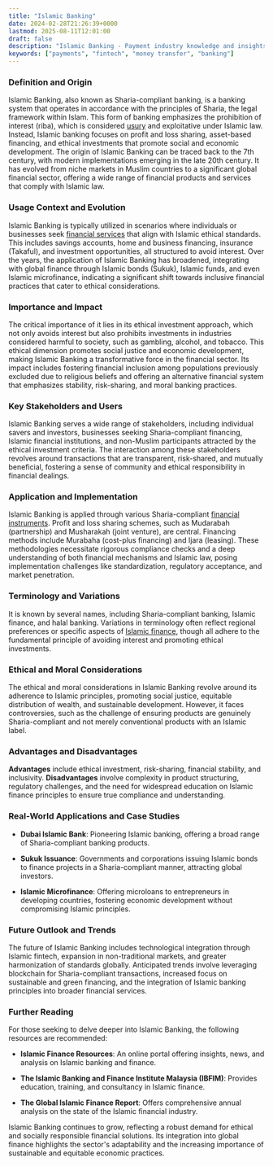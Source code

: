 ```yaml
---
title: "Islamic Banking"
date: 2024-02-28T21:26:39+0000
lastmod: 2025-08-11T12:01:00
draft: false
description: "Islamic Banking - Payment industry knowledge and insights"
keywords: ["payments", "fintech", "money transfer", "banking"]
---
```


### Definition and Origin

Islamic Banking, also known as Sharia-compliant banking, is a banking system that operates in accordance with the principles of Sharia, the legal framework within Islam. This form of banking emphasizes the prohibition of interest (riba), which is considered [usury](https://faisalkhanllc.xyz/resources/payments-wiki/i/interest/usury/) and exploitative under Islamic law. Instead, Islamic banking focuses on profit and loss sharing, asset-based financing, and ethical investments that promote social and economic development. The origin of Islamic Banking can be traced back to the 7th century, with modern implementations emerging in the late 20th century. It has evolved from niche markets in Muslim countries to a significant global financial sector, offering a wide range of financial products and services that comply with Islamic law.

### Usage Context and Evolution

Islamic Banking is typically utilized in scenarios where individuals or businesses seek [financial services](https://faisalkhanllc.xyz/resources/payments-wiki/f/financial-services/) that align with Islamic ethical standards. This includes savings accounts, home and business financing, insurance (Takaful), and investment opportunities, all structured to avoid interest. Over the years, the application of Islamic Banking has broadened, integrating with global finance through Islamic bonds (Sukuk), Islamic funds, and even Islamic microfinance, indicating a significant shift towards inclusive financial practices that cater to ethical considerations.

### Importance and Impact

The critical importance of it lies in its ethical investment approach, which not only avoids interest but also prohibits investments in industries considered harmful to society, such as gambling, alcohol, and tobacco. This ethical dimension promotes social justice and economic development, making Islamic Banking a transformative force in the financial sector. Its impact includes fostering financial inclusion among populations previously excluded due to religious beliefs and offering an alternative financial system that emphasizes stability, risk-sharing, and moral banking practices.

### Key Stakeholders and Users

Islamic Banking serves a wide range of stakeholders, including individual savers and investors, businesses seeking Sharia-compliant financing, Islamic financial institutions, and non-Muslim participants attracted by the ethical investment criteria. The interaction among these stakeholders revolves around transactions that are transparent, risk-shared, and mutually beneficial, fostering a sense of community and ethical responsibility in financial dealings.

### Application and Implementation

Islamic Banking is applied through various Sharia-compliant [financial instruments](https://faisalkhanllc.xyz/resources/payments-wiki/f/financial-instrument/). Profit and loss sharing schemes, such as Mudarabah (partnership) and Musharakah (joint venture), are central. Financing methods include Murabaha (cost-plus financing) and Ijara (leasing). These methodologies necessitate rigorous compliance checks and a deep understanding of both financial mechanisms and Islamic law, posing implementation challenges like standardization, regulatory acceptance, and market penetration.

### Terminology and Variations

It is known by several names, including Sharia-compliant banking, Islamic finance, and halal banking. Variations in terminology often reflect regional preferences or specific aspects of [Islamic finance](https://faisalkhanllc.xyz/resources/payments-wiki/i/islamic-finance/), though all adhere to the fundamental principle of avoiding interest and promoting ethical investments.

### Ethical and Moral Considerations

The ethical and moral considerations in Islamic Banking revolve around its adherence to Islamic principles, promoting social justice, equitable distribution of wealth, and sustainable development. However, it faces controversies, such as the challenge of ensuring products are genuinely Sharia-compliant and not merely conventional products with an Islamic label.

### Advantages and Disadvantages

**Advantages** include ethical investment, risk-sharing, financial stability, and inclusivity. **Disadvantages** involve complexity in product structuring, regulatory challenges, and the need for widespread education on Islamic finance principles to ensure true compliance and understanding.

### Real-World Applications and Case Studies

- **Dubai Islamic Bank**: Pioneering Islamic banking, offering a broad range of Sharia-compliant banking products.

- **Sukuk Issuance**: Governments and corporations issuing Islamic bonds to finance projects in a Sharia-compliant manner, attracting global investors.

- **Islamic Microfinance**: Offering microloans to entrepreneurs in developing countries, fostering economic development without compromising Islamic principles.

### Future Outlook and Trends

The future of Islamic Banking includes technological integration through Islamic fintech, expansion in non-traditional markets, and greater harmonization of standards globally. Anticipated trends involve leveraging blockchain for Sharia-compliant transactions, increased focus on sustainable and green financing, and the integration of Islamic banking principles into broader financial services.

### Further Reading

For those seeking to delve deeper into Islamic Banking, the following resources are recommended:

- **Islamic Finance Resources**: An online portal offering insights, news, and analysis on Islamic banking and finance.

- **The Islamic Banking and Finance Institute Malaysia (IBFIM)**: Provides education, training, and consultancy in Islamic finance.

- **The Global Islamic Finance Report**: Offers comprehensive annual analysis on the state of the Islamic financial industry.

Islamic Banking continues to grow, reflecting a robust demand for ethical and socially responsible financial solutions. Its integration into global finance highlights the sector's adaptability and the increasing importance of sustainable and equitable economic practices.